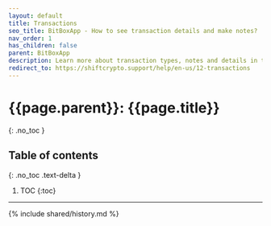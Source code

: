 ```yaml
---
layout: default
title: Transactions
seo_title: BitBoxApp - How to see transaction details and make notes?
nav_order: 1
has_children: false
parent: BitBoxApp
description: Learn more about transaction types, notes and details in the BitBoxApp.
redirect_to: https://shiftcrypto.support/help/en-us/12-transactions
---
```


# {{page.parent}}: {{page.title}}
{: .no_toc }

## Table of contents
{: .no_toc .text-delta }

1. TOC
{:toc}

---
{% include shared/history.md %}
